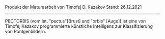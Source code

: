 Produkt der Maturaarbeit von Timofej D. Kazakov
Stand: 26.12.2021

------------------------------------------------
PECTORBIS (vom lat. "pectus"[Brust] und "orbis" [Auge]) ist eine von Timofej Kazakov programmierte künstliche Intelligenz zur Klassifizierung von Röntgenbildern.

